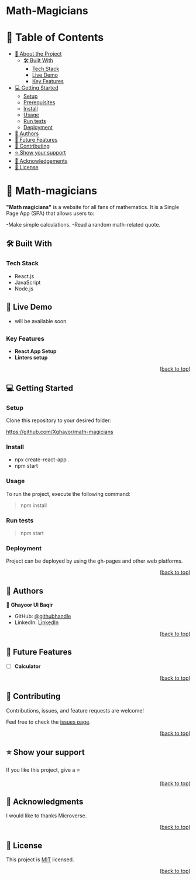 # Math-Magicians
<a name="readme-top"></a>

<!-- TABLE OF CONTENTS -->

# 📗 Table of Contents

- [📖 About the Project](#about-project)
  - [🛠 Built With](#built-with)
    - [Tech Stack](#tech-stack)
    - [Live Demo](#live-demo)
    - [Key Features](#key-features)
- [💻 Getting Started](#getting-started)
  - [Setup](#setup)
  - [Prerequisites](#prerequisites)
  - [Install](#install)
  - [Usage](#usage)
  - [Run tests](#run-tests)
  - [Deployment](#deployment)
- [👥 Authors](#authors)
- [🔭 Future Features](#future-features)
- [🤝 Contributing](#contributing)
- [⭐️ Show your support](#support)
- [🙏 Acknowledgements](#acknowledgements)
- [📝 License](#license)

<!-- PROJECT DESCRIPTION -->

# 📖 Math-magicians <a name="about-project"></a>

**"Math magicians"** is a website for all fans of mathematics. It is a Single Page App (SPA) that allows users to:

-Make simple calculations.
-Read a random math-related quote.

## 🛠 Built With <a name="built-with"></a>

### Tech Stack <a name="tech-stack"></a>
<ul>
    <li>React.js</li>
    <li>JavaScript</li>
    <li>Node.js</li>
</ul>

## 🚀 Live Demo <a name="live-demo"></a>

- will be available soon

##

<!-- Features -->

### Key Features <a name="key-features"></a>

- **React App Setup**
- **Linters setup**



<p align="right">(<a href="#readme-top">back to top</a>)</p>

<!-- GETTING STARTED -->

## 💻 Getting Started <a name="getting-started"></a>

### Setup

Clone this repository to your desired folder:

https://github.com/Xghayor/math-magicians

### Install

<ul>
   <li>npx create-react-app . </li>
   <li>npm start</li>
</ul>

### Usage

To run the project, execute the following command:

> npm install

### Run tests

> npm start

### Deployment

Project can be deployed by using the gh-pages and other web platforms.

<p align="right">(<a href="#readme-top">back to top</a>)</p>

<!-- AUTHORS -->

## 👥 Authors <a name="authors"></a>

👤 **Ghayoor Ul Baqir**

- GitHub: [@githubhandle](https://github.com/Xghayor)
- LinkedIn: [LinkedIn](https://www.linkedin.com/in/ghayoor-ul-baqir/)

<p align="right">(<a href="#readme-top">back to top</a>)</p>

<!-- FUTURE FEATURES -->

## 🔭 Future Features <a name="future-features"></a>

- [ ] **Calculator**

<p align="right">(<a href="#readme-top">back to top</a>)</p>

<!-- CONTRIBUTING -->

## 🤝 Contributing <a name="contributing"></a>

Contributions, issues, and feature requests are welcome!

Feel free to check the [issues page](https://github.com/Xghayor/Math-Magicians/issues).

<p align="right">(<a href="#readme-top">back to top</a>)</p>

<!-- SUPPORT -->

## ⭐️ Show your support <a name="support"></a>

If you like this project, give a ⭐️

<p align="right">(<a href="#readme-top">back to top</a>)</p>

<!-- ACKNOWLEDGEMENTS -->

## 🙏 Acknowledgments <a name="acknowledgements"></a>

I would like to thanks Microverse.

<p align="right">(<a href="#readme-top">back to top</a>)</p>

<!-- LICENSE -->

## 📝 License <a name="license"></a>

This project is [MIT](./LICENSE) licensed.

<p align="right">(<a href="#readme-top">back to top</a>)</p>
